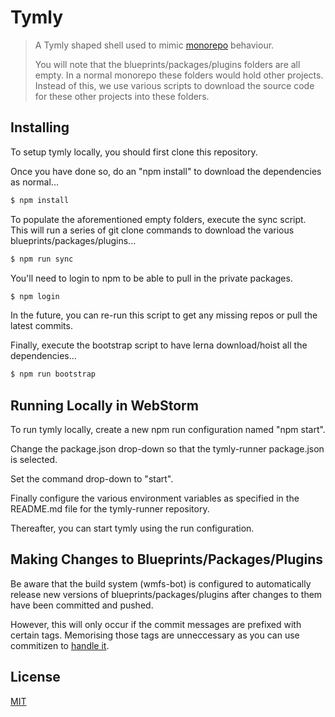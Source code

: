 # Tymly

> A Tymly shaped shell used to mimic [monorepo](https://medium.com/@maoberlehner/monorepos-in-the-wild-33c6eb246cb9) behaviour.
>
> You will note that the blueprints/packages/plugins folders are all empty.  In a normal monorepo these folders would hold
> other projects.  Instead of this, we use various scripts to download the source code for these other projects into these folders.


## Installing

To setup tymly locally, you should first clone this repository.

Once you have done so, do an "npm install" to download the dependencies as normal...

``` bash
$ npm install
```

To populate the aforementioned empty folders, execute the sync script.  This will run a series of git clone commands to download the various blueprints/packages/plugins...

```bash
$ npm run sync
```

You'll need to login to npm to be able to pull in the private packages.
```bash
$ npm login
```

In the future, you can re-run this script to get any missing repos or pull the latest commits.

Finally, execute the bootstrap script to have lerna download/hoist all the dependencies...

```bash
$ npm run bootstrap
```


## Running Locally in WebStorm

To run tymly locally, create a new npm run configuration named "npm start".

Change the package.json drop-down so that the tymly-runner package.json is selected.

Set the command drop-down to "start".

Finally configure the various environment variables as specified in the README.md file for the tymly-runner repository.

Thereafter, you can start tymly using the run configuration.


## Making Changes to Blueprints/Packages/Plugins

Be aware that the build system (wmfs-bot) is configured to automatically release new versions of blueprints/packages/plugins after changes to them have been committed and pushed.

However, this will only occur if the commit messages are prefixed with certain tags.  Memorising those tags are unneccessary as you can
use commitizen to [handle it](https://github.com/wmfs/tymly-monorepo/wiki/Using-Commitizen).


## <a name="license"></a>License

[MIT](https://github.com/wmfs/tymly/blob/master/LICENSE)


